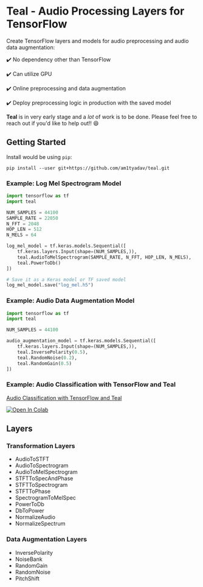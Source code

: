 # Teal - Audio Processing Layers for TensorFlow

Create TensorFlow layers and models for audio preprocessing and audio data augmentation:

:heavy_check_mark: No dependency other than TensorFlow

:heavy_check_mark: Can utilize GPU

:heavy_check_mark: Online preprocessing and data augmentation

:heavy_check_mark: Deploy preprocessing logic in production with the saved model

__Teal__ is in very early stage and a _lot_ of work is to be done. Please feel free to reach out if you'd like to help out!! :smile:

## Getting Started

Install would be using `pip`:

`pip install --user git+https://github.com/am1tyadav/teal.git`

### Example: Log Mel Spectrogram Model

```python
import tensorflow as tf
import teal

NUM_SAMPLES = 44100
SAMPLE_RATE = 22050
N_FFT = 2048
HOP_LEN = 512
N_MELS = 64

log_mel_model = tf.keras.models.Sequential([
    tf.keras.layers.Input(shape=(NUM_SAMPLES,)),
    teal.AudioToMelSpectrogram(SAMPLE_RATE, N_FFT, HOP_LEN, N_MELS),
    teal.PowerToDb()
])

# Save it as a Keras model or TF saved model
log_mel_model.save("log_mel.h5")
```

### Example: Audio Data Augmentation Model

```python
import tensorflow as tf
import teal

NUM_SAMPLES = 44100

audio_augmentation_model = tf.keras.models.Sequential([
    tf.keras.layers.Input(shape=(NUM_SAMPLES,)),
    teal.InversePolarity(0.5),
    teal.RandomNoise(0.2),
    teal.RandomGain(0.5)
])
```

### Example: Audio Classification with TensorFlow and Teal

[Audio Classification with TensorFlow and Teal](examples/Audio_Classification_with_TensorFlow.ipynb)

[![Open In Colab](https://colab.research.google.com/assets/colab-badge.svg)](https://colab.research.google.com/github/am1tyadav/teal/blob/main/examples/Audio_Classification_with_TensorFlow.ipynb)

## Layers

### Transformation Layers

* AudioToSTFT
* AudioToSpectrogram
* AudioToMelSpectrogram
* STFTToSpecAndPhase
* STFTToSpectrogram
* STFTToPhase
* SpectrogramToMelSpec
* PowerToDb
* DbToPower
* NormalizeAudio
* NormalizeSpectrum

### Data Augmentation Layers

* InversePolarity
* NoiseBank
* RandomGain
* RandomNoise
* PitchShift
